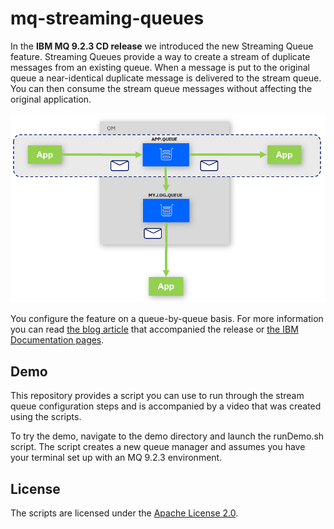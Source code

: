 # mq-streaming-queues

In the **IBM MQ 9.2.3 CD release** we introduced the new Streaming Queue feature. Streaming Queues provide a way to create a stream of duplicate messages from an existing queue. When a message is put to the original queue a near-identical duplicate message is delivered to the stream queue. You can then consume the stream queue messages without affecting the original application.

![Streaming Queues diagram](stream-q-scenario.png?raw=true "Streaming Queues diagram")

You configure the feature on a queue-by-queue basis. For more information you can read [the blog article](https://community.ibm.com/community/user/integration/blogs/matthew-whitehead1/2021/07/26/new-streaming-queue-feature-for-mq-923) that accompanied the release or [the IBM Documentation pages](https://www.ibm.com/docs/en/ibm-mq/9.2?topic=scenarios-streaming-queues).

## Demo

This repository provides a script you can use to run through the stream queue configuration steps and is accompanied by a video that was created using the scripts.

To try the demo, navigate to the demo directory and launch the runDemo.sh script. The script creates a new queue manager and assumes you have your terminal set up with an MQ 9.2.3 environment.

## License

The scripts are licensed under the [Apache License 2.0](http://www.apache.org/licenses/LICENSE-2.0.html).
